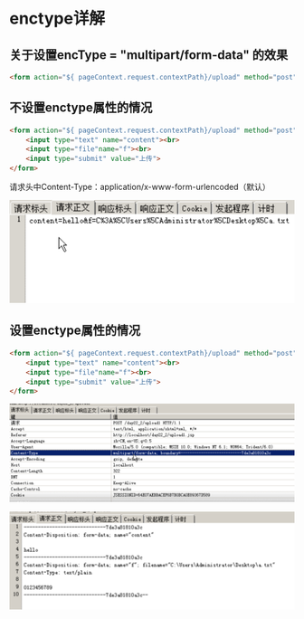 # enctype详解

## 关于设置encType = "multipart/form-data" 的效果

```markdown
<form action="${ pageContext.request.contextPath}/upload" method="post" encType = "multipart/form-data">
```

## 不设置enctype属性的情况

```markdown
<form action="${ pageContext.request.contextPath}/upload" method="post">
    <input type="text" name="content"><br>
    <input type="file"name="f"><br>
    <input type="submit" value="上传">
</form>
```

请求头中Content-Type：application/x-www-form-urlencoded（默认）

![请求正文](2020-02-29-18-21-33.png)

## 设置enctype属性的情况

```markdown
<form action="${ pageContext.request.contextPath}/upload" method="post" encType = "multipart/form-data">
    <input type="text" name="content"><br>
    <input type="file"name="f"><br>
    <input type="submit" value="上传">
</form>
```

![请求头](2020-02-29-18-25-21.png)

![请求正文](2020-02-29-18-26-09.png)
